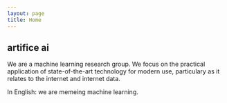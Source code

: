 ```yaml
---
layout: page
title: Home
---
```


## artifice ai

We are a machine learning research group. We focus on the practical application of state-of-the-art technology for modern use, particulary as it relates to the internet and internet data. 

In English: we are memeing machine learning. 
